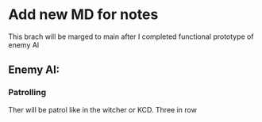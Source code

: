 # Add new MD for notes

This brach will be marged to main after I completed functional prototype of enemy AI


## Enemy AI:

### Patrolling
Ther will be patrol like in the witcher or KCD. Three in row
